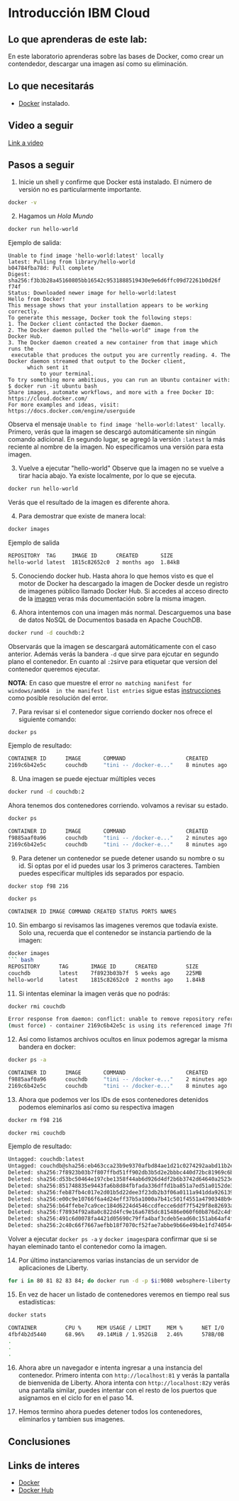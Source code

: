 # Introducción IBM Cloud
## Lo que aprenderas de este lab:
En este laboratorio aprenderas sobre las bases de Docker, como crear un contendedor, descargar una imagen así como su eliminación.
## Lo que necesitarás
- [Docker](https://www.docker.com) instalado.
## Video a seguir
[Link a video](https://ibm.ent.box.com/file/869503443926)
## Pasos a seguir
1. Inicie un shell y confirme que Docker está instalado. El número de versión no es particularmente importante.
```bash
docker -v
```
2. Hagamos un *Hola Mundo*
```bash
docker run hello-world
```
Ejemplo de salida:
```
Unable to find image 'hello-world:latest' locally
latest: Pulling from library/hello-world
b04784fba78d: Pull complete
Digest: sha256:f3b3b28a45160805bb16542c9531888519430e9e6d6ffc09d72261b0d26f f74f
Status: Downloaded newer image for hello-world:latest
Hello from Docker!
This message shows that your installation appears to be working correctly.
To generate this message, Docker took the following steps:
1. The Docker client contacted the Docker daemon.
2. The Docker daemon pulled the "hello-world" image from the
Docker Hub.
3. The Docker daemon created a new container from that image which
runs the
 executable that produces the output you are currently reading. 4. The Docker daemon streamed that output to the Docker client,
      which sent it
          to your terminal.
To try something more ambitious, you can run an Ubuntu container with:
$ docker run -it ubuntu bash
Share images, automate workflows, and more with a free Docker ID: https://cloud.docker.com/
For more examples and ideas, visit: https://docs.docker.com/engine/userguide
```
Observa el mensaje `Unable to find image 'hello-world:latest' locally`. 
Primero, verás que la imagen se descargó automáticamente sin ningún comando adicional. En segundo lugar, 
se agregó la versión `:latest` la más reciente al nombre de la imagen. No especificamos una versión para esta imagen.

3. Vuelve a ejecutar "hello-world" Observe que la imagen no se vuelve a tirar hacia abajo. Ya existe localmente, por lo que se ejecuta.
```bash
docker run hello-world
```
Verás que el resultado de la imagen es diferente ahora.

4. Para demostrar que existe de manera local:
```bash
docker images
```
Ejemplo de salida
```bash
REPOSITORY  TAG     IMAGE ID      CREATED       SIZE 
hello-world latest  1815c82652c0  2 months ago  1.84kB
```
5. Conociendo docker hub.
Hasta ahora lo que hemos visto es que el motor de Docker ha descargado la imagen de Docker desde un registro de imagenes público llamado Docker Hub.
Si accedes al acceso directo de la [imagen](https://hub.docker.com/_/hello-world/) veras más documentación sobre la misma imagen.

6. Ahora intentemos con una imagen más normal. Descarguemos una base de datos NoSQL de Documentos basada en Apache CouchDB.
```bash
docker rund -d couchdb:2
```
Observarás que la imagen se descargará automáticamente con el caso anterior. Además verás la bandera `-d` que sirve para ejcutar en segundo plano el contenedor. 
En cuanto al `:2`sirve para etiquetar que version del contenedor queremos ejecutar. 

**NOTA**: En caso que muestre el error `no matching manifest for windows/amd64 
        in the manifest list entries` sigue estas [instrucciones](https://stackoverflow.com/a/57548944) como posible resolución del error.
        
        
7. Para revisar si el contenedor sigue corriendo docker nos ofrece el siguiente comando:
```bash
docker ps
```
Ejemplo de resultado:
```bash
CONTAINER ID      IMAGE       COMMAND                   CREATED         STATUS        PORTS       NAMES
2169c6b42e5c      couchdb     "tini -- /docker-e..."    8 minutes ago   Up 8 minutes  5984/tcp    nervous_poincare
```
8. Una imagen se puede ejectuar múltiples veces
```bash
docker rund -d couchdb:2
```
Ahora tenemos dos contenedores corriendo. volvamos a revisar su estado.
```bash
docker ps
```
```bash
CONTAINER ID      IMAGE       COMMAND                   CREATED         STATUS        PORTS       NAMES
f9885aaf0a96      couchdb     "tini -- /docker-e..."    2 minutes ago   Up 2 minutes  5984/tcp    brave_booth
2169c6b42e5c      couchdb     "tini -- /docker-e..."    8 minutes ago   Up 8 minutes  5984/tcp    nervous_poincare
```
9. Para detener un contenedor se puede detener usando su nombre o su id. Si optas por el id puedes usar los 3 primeros caracteres.
Tambien puedes especificar multiples ids separados por espacio.
```bash
docker stop f98 216
```
```bash
docker ps
```
```bash
CONTAINER ID IMAGE COMMAND CREATED STATUS PORTS NAMES
```
10. Sin embargo si revisamos las imagenes veremos que todavía existe. Solo una, recuerda que el contenedor se instancia partiendo de la imagen:
```bash
docker images
``` bash
REPOSITORY      TAG       IMAGE ID      CREATED         SIZE
couchdb         latest    7f8923b03b7f  5 weeks ago     225MB
hello-world     latest    1815c82652c0  2 months ago    1.84kB
```
11. Si intentas eleminar la imagen verás que no podrás:
```bash
docker rmi couchdb
```
```bash
Error response from daemon: conflict: unable to remove repository reference "couchdb" 
(must force) - container 2169c6b42e5c is using its referenced image 7f8923b03b7f
```
12. Así como listamos archivos ocultos en linux podemos agregar la misma bandera en docker:
```bash
docker ps -a
```
```bash
CONTAINER ID      IMAGE       COMMAND                   CREATED         STATUS                NAMES
f9885aaf0a96      couchdb     "tini -- /docker-e..."    2 minutes ago   Exited 2 minutes ago  brave_booth
2169c6b42e5c      couchdb     "tini -- /docker-e..."    8 minutes ago   Exited 4 minutes ago  nervous_poincare
```
13. Ahora que podemos ver los IDs de esos contenedores detenidos podemos eleminarlos así como su respectiva imagen
```bash
docker rm f98 216
```
```bash
docker rmi couchdb
```
Ejemplo de resultado:
```bash
Untagged: couchdb:latest
Untagged: couchdb@sha256:eb463cca23b9e9370afbd84ae1d21c0274292aabd11b2e5b904d 4be2899141ff
Deleted: sha256:7f8923b03b7f807ffbd51ff902db3b5d2e2bbbc440d72bc81969c6b05631 7c8a
Deleted: sha256:d53bc50464e197cbe1358f44ab6d926d4df2b6b3742d64640a2523e46401 04c4
Deleted: sha256:851748835e9443fa6b8d84fbfada336dffd1ba851a7ed51a0152de3e3115 b693
Deleted: sha256:feb87fb4c017e2d01b5d22dee3f23db2b3f06a0111a941dda926139edc02 7c8e
Deleted: sha256:e00c9e10766f6a4d24eff37b5a1000a7b41c501f4551a4790348b94ff179 ca53
Deleted: sha256:b64ffebe7ca9cec184d6224d4546ccdfecce6ddf7f5429f8e82693a8372c f599
Deleted: sha256:f78934f92a8a0c822d4fc9e16a6785dc815486e060f60b876d2c4df19255 84d8
Deleted: sha256:491c6d0078fa4421d05690c79ffa4baf3cdeb5ead60c151ab64af4fb6d4d 93dc
Deleted: sha256:2c40c66f7667aefbb18f7070cf52fae7abbe9b66e49b4e1fd740544e7cea ebdc 
```
Volver a ejecutar `docker ps -a` y `docker images`para confirmar que si se hayan eleminado tanto el contenedor como la imagen.

14. Por último instanciaremos varias instancias de un servidor de aplicaciones de Liberty.
```bash
for i in 80 81 82 83 84; do docker run -d -p $i:9080 websphere-liberty:webProfile7 ; done
```
15. En vez de hacer un listado de contenedores veremos en tiempo real sus estadísticas:
```bash
docker stats
```
```bash
CONTAINER         CPU %     MEM USAGE / LIMIT     MEM %      NET I/O        BLOCK I/O     PIDS 
4fbf4b2d5440      68.96%    49.14MiB / 1.952GiB   2.46%      578B/0B        0B / 766kB    35
.
.
.
```
16. Ahora abre un navegador e intenta ingresar a una instancia del contenedor.
Primero intenta con `http://localhost:81` y verás la pantalla de bienvenida de Liberty.
Ahora intenta con `http://localhost:82`y verás una pantalla similar, puedes intentar con el resto de los puertos que asignamos en el ciclo for en el paso 14.

17. Hemos termino ahora puedes detener todos los contenedores, eliminarlos y tambien sus imagenes.
## Conclusiones

## Links de interes
- [Docker](https://www.docker.com)
- [Docker Hub](https://hub.docker.com)

